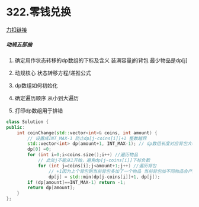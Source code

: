# 322.零钱兑换

[力扣链接](https://leetcode.cn/problems/coin-change/description/)

##### 动规五部曲
1. 确定用作状态转移的dp数组的下标及含义
装满容量j的背包 最少物品是dp[j]

2. 动规核心 状态转移方程/递推公式

3. dp数组如何初始化

4. 确定遍历顺序 从小到大遍历
5. 打印dp数组用于排错


```cpp
class Solution {
public:
    int coinChange(std::vector<int>& coins, int amount) {
        // 设置成INT_MAX-1 防止dp[j-coins[i]]+1 整数越界
        std::vector<int> dp(amount+1, INT_MAX-1); // dp数组长度对应背包大小
        dp[0] =0;
        for (int i=0;i<coins.size();i++) //遍历物品
            // 此处j不能从1开始，避免dp[j-coins[i]]下标负数
            for (int j=coins[i];j<amount+1;j++) //遍历背包 
                // +1因为上个背包到当前背包多加了一个物品 当前背包加不同物品会产生多个dp[j]求最小值
                dp[j] = std::min(dp[j-coins[i]]+1, dp[j]); 
        if (dp[amount]==INT_MAX-1) return -1;
        return dp[amount];
    }
};
```
